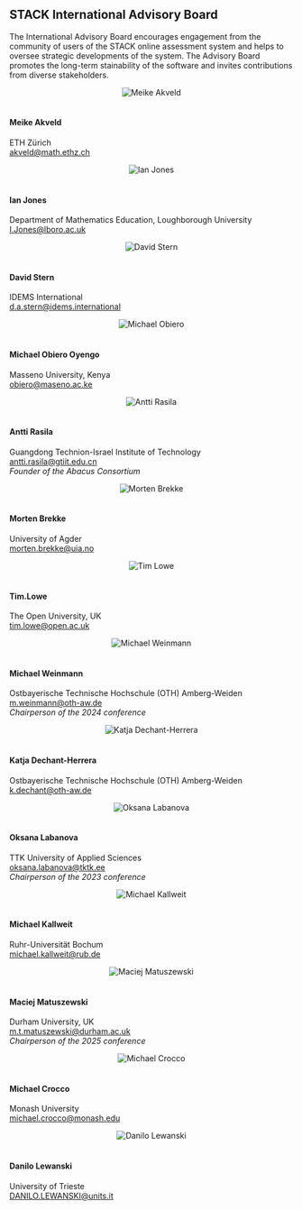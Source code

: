 ## STACK International Advisory Board

<p>The International Advisory Board encourages engagement from the community of users of the STACK
online assessment system and helps to oversee strategic developments of
the system. The Advisory Board promotes the long-term stainability of the software and invites
contributions from diverse stakeholders.</p>

 <div class="container">
	<div class="row">
    <div class="col-md-4">
    	<center><img class="img-person" src="../../img/people/Meike-Akveld.jpg" alt="Meike Akveld" /></center><br>
    	<h4>Meike Akveld</h4>
    	<p>ETH Zürich<br /><a href="mailto:akveld@math.ethz.ch">akveld@math.ethz.ch</a><br /><em></em></p>
    </div>
    <div class="col-md-4">
    	<center><img class="img-person" src="../../img/people/Ian-Jones.png" alt="Ian Jones" /></center><br>
    	<h4>Ian Jones</h4>
    	<p>Department of Mathematics Education, Loughborough University<br /><a href="mailto:I.Jones@lboro.ac.uk">I.Jones@lboro.ac.uk</a><br /><em></em></p>
    </div>
    <div class="col-md-4">
    	<center><img class="img-person" src="../../img/people/David-Stern.jpg" alt="David Stern" /></center><br>
    	<h4>David Stern</h4>
    	<p>IDEMS International<br /><a href="mailto:d.a.stern@idems.international">d.a.stern@idems.international</a><br /><em></em></p>
    </div>
  </div>
	<div class="row">
    <div class="col-md-4">
    	<center><img class="img-person" src="../../img/people/Mike-Obiero.jpg" alt="Michael Obiero" /></center><br>
    	<h4>Michael Obiero Oyengo</h4>
    	<p>Masseno University, Kenya<br /><a href="mailto:obiero@maseno.ac.ke">obiero@maseno.ac.ke</a><br /><em></em></p>
    </div>
    <div class="col-md-4">
    	<center><img class="img-person" src="../../img/people/Antti-Rasila.jpg" alt="Antti Rasila" /></center><br>
    	<h4>Antti Rasila</h4>
    	<p>Guangdong Technion-Israel Institute of Technology<br /><a href="mailto:antti.rasila@gtiit.edu.cn">antti.rasila@gtiit.edu.cn</a><br /><em>Founder of the Abacus Consortium</em></p>
    </div>
    <div class="col-md-4">
    	<center><img class="img-person" src="../../img/people/Morten-Brekke.jpg" alt="Morten Brekke" /></center><br>
    	<h4>Morten Brekke</h4>
    	<p>University of Agder<br /><a href="mailto:morten.brekke@uia.no">morten.brekke@uia.no</a></p>
    </div>
  </div>
	<div class="row">
    <div class="col-md-4">
    	<center><img class="img-person" src="../../img/people/Tim-Lowe.jpg" alt="Tim Lowe" /></center><br>
    	<h4>Tim.Lowe</h4>
    	<p>The Open University, UK<br /><a href="mailto:tim.lowe@open.ac.uk">tim.lowe@open.ac.uk</a><br /><em></em></p>
    </div>
    <div class="col-md-4">
    	<center><img class="img-person" src="../../img/people/Weinmann-Michael.jpg" alt="Michael Weinmann" /></center><br>
    	<h4>Michael Weinmann</h4>
    	<p>Ostbayerische Technische Hochschule (OTH) Amberg-Weiden<br /><a href="mailto:m.weinmann@oth-aw.de">m.weinmann@oth-aw.de</a><br />
        <em>Chairperson of the 2024 conference</em></p>
    </div>
    <div class="col-md-4">
    	<center><img class="img-person" src="../../img/people/Dechant-Herrera-Katja.jpg" alt="Katja Dechant-Herrera" /></center><br>
    	<h4>Katja Dechant-Herrera</h4>
    	<p>Ostbayerische Technische Hochschule (OTH) Amberg-Weiden<br /><a href="mailto:k.dechant@oth-aw.de">k.dechant@oth-aw.de</a><br /><em></em></p>
    </div>
  </div>
	<div class="row">
    <div class="col-md-4">
    	<center><img class="img-person" src="../../img/people/Oksana-Labanova.jpg" alt="Oksana Labanova" /></center><br>
    	<h4>Oksana Labanova</h4>
    	<p>TTK University of Applied Sciences<br /><a href="mailto:oksana.labanova@tktk.ee">oksana.labanova@tktk.ee</a><br /><em>Chairperson of the 2023 conference</em></p>
    </div>
    <div class="col-md-4">
    	<center><img class="img-person" src="../../img/people/Michael_Kallweit.jpg" alt="Michael Kallweit" /></center><br>
    	<h4>Michael Kallweit</h4>
    	<p>Ruhr-Universität Bochum<br /><a href="mailto:michael.kallweit@rub.de">michael.kallweit@rub.de</a></p>
    </div>
   	<div class="col-md-4">
   		<center><img class="img-person" src="../../img/people/Maciej-Matuszewski.jpg" alt="Maciej Matuszewski" /></center><br>
   		<h4>Maciej Matuszewski</h4>
   		<p>Durham University, UK<br /><a href="mailto:m.t.matuszewski@durham.ac.uk">m.t.matuszewski@durham.ac.uk</a><br />
           <em>Chairperson of the 2025 conference</em></p>
   	</div>
    </div>
	<div class="row">
    <div class="col-md-4">
    	<center><img class="img-person" src="../../img/people/Michael-Crocco.jpg" alt="Michael Crocco" /></center><br>
    	<h4>Michael Crocco</h4>
    	<p>Monash University<br /><a href="mailto:michael.crocco@monash.edu">michael.crocco@monash.edu</a></p>
    </div>
    <div class="col-md-4">
    	<center><img class="img-person" src="../../img/people/Danilo-Lewanski.jpg" alt="Danilo Lewanski" /></center><br>
    	<h4>Danilo Lewanski</h4>
    	<p>University of Trieste<br /><a href="mailto:DANILO.LEWANSKI@units.it">DANILO.LEWANSKI@units.it</a></p>
    </div>
    </div>
</div>


